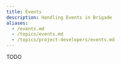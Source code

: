 ```yaml
---
title: Events
description: Handling Events in Brigade
aliases:
  - /events.md
  - /topics/events.md
  - /topics/project-developers/events.md
---
```


TODO